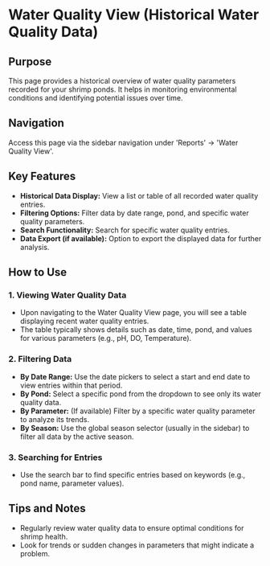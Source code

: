 # Water Quality View (Historical Water Quality Data)

## Purpose
This page provides a historical overview of water quality parameters recorded for your shrimp ponds. It helps in monitoring environmental conditions and identifying potential issues over time.

## Navigation
Access this page via the sidebar navigation under 'Reports' -> 'Water Quality View'.

## Key Features
*   **Historical Data Display:** View a list or table of all recorded water quality entries.
*   **Filtering Options:** Filter data by date range, pond, and specific water quality parameters.
*   **Search Functionality:** Search for specific water quality entries.
*   **Data Export (if available):** Option to export the displayed data for further analysis.

## How to Use

### 1. Viewing Water Quality Data
*   Upon navigating to the Water Quality View page, you will see a table displaying recent water quality entries.
*   The table typically shows details such as date, time, pond, and values for various parameters (e.g., pH, DO, Temperature).

### 2. Filtering Data
*   **By Date Range:** Use the date pickers to select a start and end date to view entries within that period.
*   **By Pond:** Select a specific pond from the dropdown to see only its water quality data.
*   **By Parameter:** (If available) Filter by a specific water quality parameter to analyze its trends.
*   **By Season:** Use the global season selector (usually in the sidebar) to filter all data by the active season.

### 3. Searching for Entries
*   Use the search bar to find specific entries based on keywords (e.g., pond name, parameter values).

## Tips and Notes
*   Regularly review water quality data to ensure optimal conditions for shrimp health.
*   Look for trends or sudden changes in parameters that might indicate a problem.
